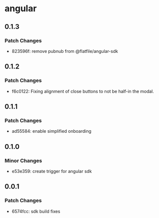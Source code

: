 # angular

## 0.1.3

### Patch Changes

- 823596f: remove pubnub from @flatfile/angular-sdk

## 0.1.2

### Patch Changes

- f6c0122: Fixing alignment of close buttons to not be half-in the modal.

## 0.1.1

### Patch Changes

- ad55584: enable simplified onboarding

## 0.1.0

### Minor Changes

- e53e359: create trigger for angular sdk

## 0.0.1

### Patch Changes

- 6574fcc: sdk build fixes

